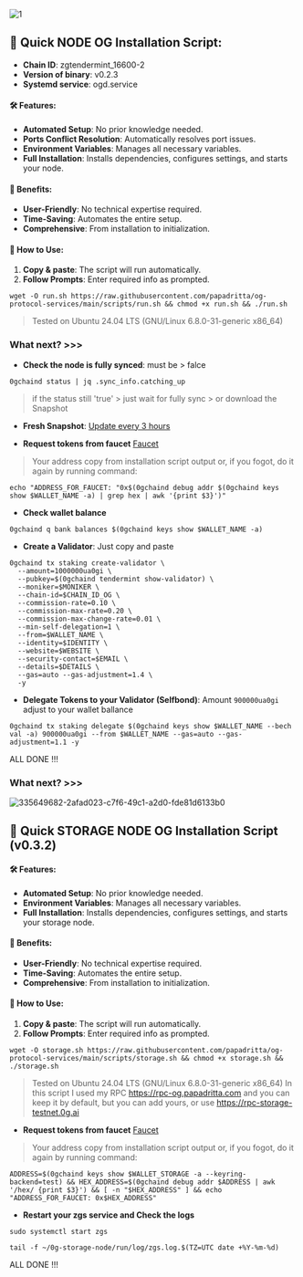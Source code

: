 ![1](https://github.com/papadritta/og-protocol-services/assets/90826754/44003484-ed9a-4e48-a598-bfe258366c35)
## 🚀 Quick NODE OG Installation Script:
- **Chain ID**: zgtendermint_16600-2
- **Version of binary**: v0.2.3
- **Systemd service**: ogd.service

#### 🛠️ Features:
- **Automated Setup**: No prior knowledge needed.
- **Ports Conflict Resolution**: Automatically resolves port issues.
- **Environment Variables**: Manages all necessary variables.
- **Full Installation**: Installs dependencies, configures settings, and starts your node.

#### 🌟 Benefits:
- **User-Friendly**: No technical expertise required.
- **Time-Saving**: Automates the entire setup.
- **Comprehensive**: From installation to initialization.

#### 📝 How to Use:
1. **Copy & paste**: The script will run automatically.
2. **Follow Prompts**: Enter required info as prompted.

```
wget -O run.sh https://raw.githubusercontent.com/papadritta/og-protocol-services/main/scripts/run.sh && chmod +x run.sh && ./run.sh
```
>Tested on Ubuntu 24.04 LTS (GNU/Linux 6.8.0-31-generic x86_64)

### What next? >>>

- **Check the node is fully synced**: must be > falce
```
0gchaind status | jq .sync_info.catching_up
```
>if the status still 'true' > just wait for fully sync > or download the Snapshot 

- **Fresh Snapshot**: [Update every 3 hours](box/Snapshot.md)

- **Request tokens from faucet** [Faucet](https://faucet.0g.ai)
>Your address copy from installation script output or, if you fogot, do it again by running command:
```
echo "ADDRESS_FOR_FAUCET: "0x$(0gchaind debug addr $(0gchaind keys show $WALLET_NAME -a) | grep hex | awk '{print $3}')"
```
- **Check wallet balance**
```
0gchaind q bank balances $(0gchaind keys show $WALLET_NAME -a) 
```
- **Create a Validator**: Just copy and paste 
```
0gchaind tx staking create-validator \
  --amount=1000000ua0gi \
  --pubkey=$(0gchaind tendermint show-validator) \
  --moniker=$MONIKER \
  --chain-id=$CHAIN_ID_OG \
  --commission-rate=0.10 \
  --commission-max-rate=0.20 \
  --commission-max-change-rate=0.01 \
  --min-self-delegation=1 \
  --from=$WALLET_NAME \
  --identity=$IDENTITY \
  --website=$WEBSITE \
  --security-contact=$EMAIL \
  --details=$DETAILS \
  --gas=auto --gas-adjustment=1.4 \
  -y
```
- **Delegate Tokens to your Validator (Selfbond)**: Amount `900000ua0gi` adjust to your wallet ballance
```
0gchaind tx staking delegate $(0gchaind keys show $WALLET_NAME --bech val -a) 900000ua0gi --from $WALLET_NAME --gas=auto --gas-adjustment=1.1 -y
```

ALL DONE !!!

### What next? >>>
![335649682-2afad023-c7f6-49c1-a2d0-fde81d6133b0](https://github.com/papadritta/og-protocol-services/assets/90826754/2149ee59-7b31-4896-adb1-175013b0b4a1)
## 🚀 Quick STORAGE NODE OG Installation Script (v0.3.2)

#### 🛠️ Features:
- **Automated Setup**: No prior knowledge needed.
- **Environment Variables**: Manages all necessary variables.
- **Full Installation**: Installs dependencies, configures settings, and starts your storage node.

#### 🌟 Benefits:
- **User-Friendly**: No technical expertise required.
- **Time-Saving**: Automates the entire setup.
- **Comprehensive**: From installation to initialization.

#### 📝 How to Use:
1. **Copy & paste**: The script will run automatically.
2. **Follow Prompts**: Enter required info as prompted.

```
wget -O storage.sh https://raw.githubusercontent.com/papadritta/og-protocol-services/main/scripts/storage.sh && chmod +x storage.sh && ./storage.sh
```
>Tested on Ubuntu 24.04 LTS (GNU/Linux 6.8.0-31-generic x86_64)
>In this script I used my RPC https://rpc-og.papadritta.com and you can keep it by default, but you can add yours, or use https://rpc-storage-testnet.0g.ai

- **Request tokens from faucet** [Faucet](https://faucet.0g.ai)
>Your address copy from installation script output or, if you fogot, do it again by running command:
```
ADDRESS=$(0gchaind keys show $WALLET_STORAGE -a --keyring-backend=test) && HEX_ADDRESS=$(0gchaind debug addr $ADDRESS | awk '/hex/ {print $3}') && [ -n "$HEX_ADDRESS" ] && echo "ADDRESS_FOR_FAUCET: 0x$HEX_ADDRESS"
```
- **Restart your zgs service and Check the logs**
```
sudo systemctl start zgs
```
```
tail -f ~/0g-storage-node/run/log/zgs.log.$(TZ=UTC date +%Y-%m-%d)
```
ALL DONE !!!
